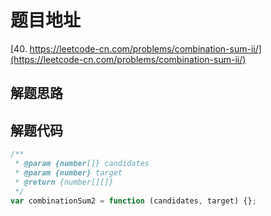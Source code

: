 # 题目地址

[40. https://leetcode-cn.com/problems/combination-sum-ii/](https://leetcode-cn.com/problems/combination-sum-ii/)

## 解题思路

## 解题代码

```js
/**
 * @param {number[]} candidates
 * @param {number} target
 * @return {number[][]}
 */
var combinationSum2 = function (candidates, target) {};
```
